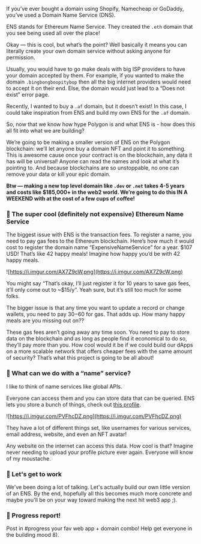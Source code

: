 If you’ve ever bought a domain using Shopify, Namecheap or GoDaddy, you’ve used a Domain Name Service (DNS).

ENS stands for Ethereum Name Service. They created the `.eth` domain that you see being used all over the place!

Okay — this is cool, but what’s the point? Well basically it means you can literally create your own domain service without asking anyone for permission.

Usually, you would have to go make deals with big ISP providers to have your domain accepted by them. For example, if you wanted to make the domain `.bingbongboopitybop` then all the big internet providers would need to accept it on their end. Else, the domain would just lead to a “Does not exist” error page.

Recently, I wanted to buy a `.af` domain, but it doesn’t exist! In this case, I could take inspiration from ENS and build my own ENS for the `.af` domain.

So, now that we know how hype Polygon is and what ENS is - how does this all fit into what we are building?

We’re going to be making a smaller version of ENS on the Polygon blockchain: we’ll let anyone buy a domain NFT and point it to something. This is awesome cause once your contract is on the blockchain, any data it has will be universal! Anyone can read the names and look at what it’s pointing to. And because blockchains are so unstoppable, no one can remove your data or kill your epic domain.

**Btw — making a new top level domain like `.dev` or `.net` takes 4-5 years and costs like $185,000+ in the web2 world. We’re going to do this IN A WEEKEND with at the cost of a few cups of coffee!**

### 🤔 The super cool (definitely not expensive) Ethereum Name Service

The biggest issue with ENS is the transaction fees. To register a name, you need to pay gas fees to the Ethereum blockchain. Here’s how much it would cost to register the domain name “ExpensiveNameService” for a year. $107 USD! That’s like 42 happy meals! Imagine how happy you’d be with 42 happy meals.

![https://i.imgur.com/AX7Z9cW.png](https://i.imgur.com/AX7Z9cW.png)

You might say “That’s okay, I’ll just register it for 10 years to save gas fees, it’ll only come out to ~$15/y”. Yeah sure, but it’s still too much for some folks.

The bigger issue is that any time you want to update a record or change wallets, you need to pay $30-$60 for gas. That adds up. How many happy meals are you missing out on??

These gas fees aren’t going away any time soon. You need to pay to store data on the blockchain and as long as people find it economical to do so, they’ll pay more than you. How cool would it be if we could build our dApps on a more scalable network that offers cheaper fees with the same amount of security? That’s what this project is going to be all about!

### 🤖 What can we do with a “name” service?

I like to think of name services like global APIs.

Everyone can access them and you can store data that can be queried. ENS lets you store a bunch of things, check out [t](https://app.ens.domains/name/brantly.eth/details)[his profile](https://app.ens.domains/name/cryptonerdtokyo.eth/details).

![https://i.imgur.com/PVFhcDZ.png](https://i.imgur.com/PVFhcDZ.png)

They have a lot of different things set, like usernames for various services,  email address, website, and even an NFT avatar!

Any website on the internet can access this data. How cool is that? Imagine never needing to upload your profile picture ever again. Everyone will know of my moustache.

### 💪 Let's get to work

We've been doing a lot of talking. Let's actually build our own little version of an ENS. By the end, hopefully all this becomes much more concrete and maybe you'll be on your way toward making the next hit web3 app ;).

### 🚨 Progress report!

Post in #progress your fav web app + domain combo! Help get everyone in the building mood 8).
